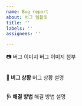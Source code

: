 ```yaml
---
name: Bug report
about: 버그 템플릿
title: ''
labels: ''
assignees: ''

---
```


:camera: 버그 이미지
버그 이미지 첨부
</br>
</br>

**:bug: 버그 상황**
버그 상황 설명
</br>
</br>


**🩺 해결 방법**
해결 방법 설명

